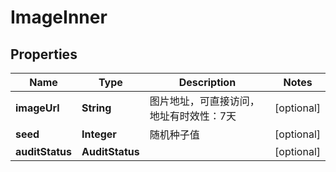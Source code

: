 

# ImageInner


## Properties

| Name | Type | Description | Notes |
|------------ | ------------- | ------------- | -------------|
|**imageUrl** | **String** | 图片地址，可直接访问，地址有时效性：7天 |  [optional] |
|**seed** | **Integer** | 随机种子值 |  [optional] |
|**auditStatus** | **AuditStatus** |  |  [optional] |



